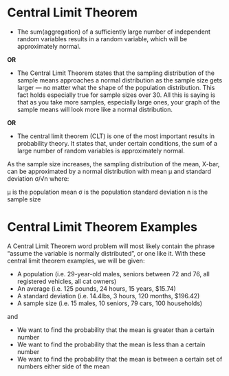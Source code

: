 # Central Limit Theorem

- The sum(aggregation) of a sufficiently large number of independent random variables results in a random variable, which will be approximately normal.

**OR**

- The Central Limit Theorem states that the sampling distribution of the sample means approaches a normal distribution as the sample size gets larger — no matter what the shape of the population distribution. This fact holds especially true for sample sizes over 30. All this is saying is that as you take more samples, especially large ones, your graph of the sample means will look more like a normal distribution.

**OR**

- The central limit theorem (CLT) is one of the most important results in probability theory. It states that, under certain conditions, the sum of a large number of random variables is approximately normal.

As the sample size increases, the sampling distribution of the mean, X-bar, can be approximated by a normal distribution with mean µ and standard deviation σ/√n where:

µ is the population mean
σ is the population standard deviation
n is the sample size

# Central Limit Theorem Examples

A Central Limit Theorem word problem will most likely contain the phrase “assume the variable is normally distributed”, or one like it. With these central limit theorem examples, we will be given:


- A population (i.e. 29-year-old males, seniors between 72 and 76, all registered vehicles, all cat owners)
- An average (i.e. 125 pounds, 24 hours, 15 years, $15.74)
- A standard deviation (i.e. 14.4lbs, 3 hours, 120 months, $196.42)
- A sample size (i.e. 15 males, 10 seniors, 79 cars, 100 households)

and

- We want to find the probability that the mean is greater than a certain number
- We want to find the probability that the mean is less than a certain number
- We want to find the probability that the mean is between a certain set of numbers either side of the mean
